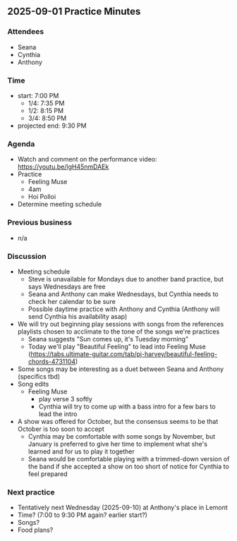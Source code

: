 ## 2025-09-01 Practice Minutes
### Attendees
- Seana
- Cynthia
- Anthony
### Time
- start: 7:00 PM
	- 1/4: 7:35 PM
	- 1/2: 8:15 PM
	- 3/4: 8:50 PM
- projected end: 9:30 PM
### Agenda
- Watch and comment on the performance video: https://youtu.be/lgH45nmDAEk
- Practice
	- Feeling Muse
	- 4am
	- Hoi Polloi
- Determine meeting schedule
### Previous business
- n/a
###  Discussion
- Meeting schedule
	- Steve is unavailable for Mondays due to another band practice, but says Wednesdays are free
	- Seana and Anthony can make Wednesdays, but Cynthia needs to check her calendar to be sure 
	- Possible daytime practice with Anthony and Cynthia (Anthony will send Cynthia his availability asap)
- We will try out beginning play sessions with songs from the references playlists chosen to acclimate to the tone of the songs we're practices
	- Seana suggests "Sun comes up, it's Tuesday morning"
	- Today we'll play "Beautiful Feeling" to lead into Feeling Muse (https://tabs.ultimate-guitar.com/tab/pj-harvey/beautiful-feeling-chords-4731104)
- Some songs may be interesting as a duet between Seana and Anthony (specifics tbd)
- Song edits
	- Feeling Muse
		- play verse 3 softly
		- Cynthia will try to come up with a bass intro for a few bars to lead the intro
- A show was offered for October, but the consensus seems to be that October is too soon to accept
	- Cynthia may be comfortable with some songs by November, but January is preferred to give her time to implement what she's learned and for us to play it together
	- Seana would be comfortable playing with a trimmed-down version of the band if she accepted a show on too short of notice for Cynthia to feel prepared  
### Next practice
- Tentatively next Wednesday (2025-09-10) at Anthony's place in Lemont
- Time? (7:00 to 9:30 PM again?  earlier start?)
- Songs?
- Food plans?